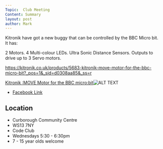 ```yaml
---
Topic:  Club Meeting
Content: Summary
layout: post
author: Mark
---
```

Kitronik have got a new buggy that can be controlled by the BBC Micro bit. It has:

2 Motors.
4 Multi-colour LEDs.
Ultra Sonic Distance Sensors. 
Outputs to drive up to 3 Servo motors.

https://kitronik.co.uk/products/5683-kitronik-move-motor-for-the-bbc-micro-bit?_pos=1&_sid=d0308aa85&_ss=r

[Kitronik :MOVE Motor for the BBC micro:bit](https://l.facebook.com/l.php?u=https%3A%2F%2Fkitronik.co.uk%2Fproducts%2F5683-kitronik-move-motor-for-the-bbc-micro-bit%3F_pos%3D1%26_sid%3Dd0308aa85%26_ss%3Dr&h=AT1MzjccMhGqy-Pcw7340PJHaq1ENaQsTDK-cZywE6SB9o7N1wzfp-pLqrv6-bzkgRiLYI6dwF-h2VywVOiUBCeAbTLMrZHRYWg5twVMHDZCRQX3GZgALnY_MGzVn6rE&s=1)![ALT TEXT](https://scontent.fbhx6-1.fna.fbcdn.net/v/t39.30808-1/303246001_588675982950827_6220443957268084166_n.jpg?stp=dst-jpg_p200x200&_nc_cat=100&ccb=1-7&_nc_sid=0f0194&_nc_ohc=j-zpR978ddAAX-27M3a&_nc_ht=scontent.fbhx6-1.fna&edm=AKK4YLsEAAAA&oh=00_AfCHKc_BW0kek47y4ZNSjLOhXnLBfYwg2C_bp2LwIY8mtg&oe=652B2749)

* [Facebook Link](https://www.facebook.com/1481985248595237/posts/2882075738586174/)

## Location

* Curborough Community Centre
* WS13 7NY
* Code Club
* Wednesdays 5:30 - 6:30pm
* 7 - 15 year olds welcome

